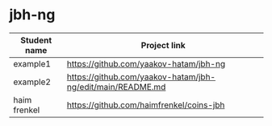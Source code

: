 # jbh-ng

| Student name      | Project link |
| ----------- | ----------- |
| example1      | https://github.com/yaakov-hatam/jbh-ng       |
| example2   | https://github.com/yaakov-hatam/jbh-ng/edit/main/README.md        |
| haim frenkel | https://github.com/haimfrenkel/coins-jbh        |
